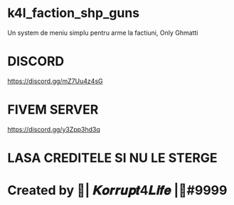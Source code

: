 # k4l_faction_shp_guns
Un system de meniu simplu pentru arme la factiuni, Only Ghmatti

# DISCORD
https://discord.gg/mZ7Uu4z4sG

# FIVEM SERVER
https://discord.gg/y3Zpp3hd3q

# LASA CREDITELE SI NU LE STERGE #

# Created by 👑| 𝑲𝒐𝒓𝒓𝒖𝒑𝒕4𝑳𝒊𝒇𝒆 |👑#9999
